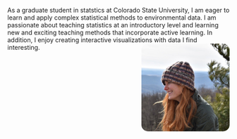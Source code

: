 As a graduate student in statstics at Colorado State University, I am eager to learn and apply complex statistical methods to environmental data. I am passionate about teaching statistics at an introductory level and learning new and exciting teaching methods that incorporate active learning. In addition, I enjoy creating interactive visualizations with data I find interesting. 
<img src="picture.png" style="display: block-inline; float: right; height: 200px; border-radius: 15px;"/>

